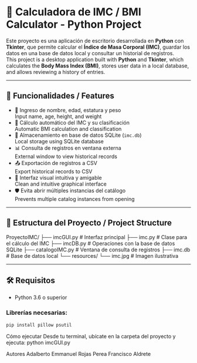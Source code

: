 # 🧮 Calculadora de IMC / BMI Calculator - Python Project

Este proyecto es una aplicación de escritorio desarrollada en **Python** con **Tkinter**, que permite calcular el **Índice de Masa Corporal (IMC)**, guardar los datos en una base de datos local y consultar un historial de registros.  
This project is a desktop application built with **Python** and **Tkinter**, which calculates the **Body Mass Index (BMI)**, stores user data in a local database, and allows reviewing a history of entries.

---

## 🚀 Funcionalidades / Features

- 🧑 Ingreso de nombre, edad, estatura y peso  
  Input name, age, height, and weight  
- 📏 Cálculo automático del IMC y su clasificación  
  Automatic BMI calculation and classification  
- 💾 Almacenamiento en base de datos SQLite (`imc.db`)  
  Local storage using SQLite database  
- 📊 Consulta de registros en ventana externa  
  External window to view historical records  
- 📤 Exportación de registros a CSV  
  Export historical records to CSV  
- 🎨 Interfaz visual intuitiva y amigable  
  Clean and intuitive graphical interface  
- 🛡️ Evita abrir múltiples instancias del catálogo  
  Prevents multiple catalog instances from opening

---


## 📁 Estructura del Proyecto / Project Structure

ProyectoIMC/
├── imcGUI.py # Interfaz principal
├── imc.py # Clase para el cálculo del IMC
├── imcDB.py # Operaciones con la base de datos SQLite
├── catalogoIMC.py # Ventana de consulta de registros
├── imc.db # Base de datos local
└── resources/
└── imc.jpg # Imagen ilustrativa


---

## 🛠️ Requisitos

- Python 3.6 o superior

### Librerías necesarias:

```bash
pip install pillow psutil
```
Cómo ejecutar
Desde tu terminal, ubícate en la carpeta del proyecto y ejecuta:
python imcGUI.py


Autores
Adalberto Emmanuel Rojas Perea
Francisco Aldrete

